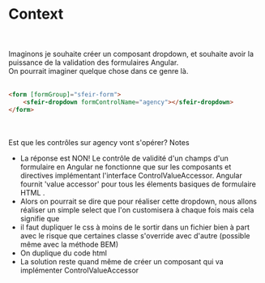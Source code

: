 <!-- .slide: class="sfeir-basic-slide with-code" -->
# Context
<br><br>
Imaginons je souhaite créer un composant dropdown, et souhaite avoir la puissance de la validation des formulaires Angular.
<br>
On pourrait imaginer quelque chose dans ce genre là.
<br><br>
```html
<form [formGroup]="sfeir-form">
    <sfeir-dropdown formControlName="agency"></sfeir-dropdown>
</form>
```
<!-- .element: class="big-code" -->
<br><br>
<span class="important center">Est que les contrôles sur agency vont s'opérer? </span>
Notes
- La réponse est NON! Le contrôle de validité d'un champs d'un formulaire en Angular ne fonctionne que sur les composants et directives implémentant l'interface ControlValueAccessor. Angular fournit 'value accessor' pour tous les élements basiques de formulaire HTML .
- Alors on pourrait se dire que pour réaliser cette dropdown, nous allons réaliser un simple select que l'on customisera à chaque fois mais cela signifie que
 - il faut dupliquer le css à moins de le sortir dans un fichier bien à part avec le risque que certaines classe s'override avec d'autre (possible même avec la méthode BEM)
 - On duplique du code html
- La solution reste quand même de créer un composant qui va implémenter ControlValueAccessor
